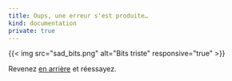 ```yaml
---
title: Oups, une erreur s'est produite…
kind: documentation
private: true
---
```


{{< img src="sad_bits.png" alt="Bits triste" responsive="true" >}}

<div class="alert alert-error pull-left">
Revenez <a href="/">en arrière</a> et réessayez.
</div>

